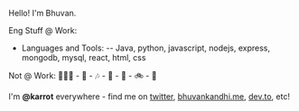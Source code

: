 Hello! I'm Bhuvan.

Eng Stuff @ Work:
* Languages and Tools:
-- Java, python, javascript, nodejs, express, mongodb, mysql, react, html, css
<!--
* Working as a core engineer on [Electron.js](https://github.com/electron/electron) :electron: via Microsoft
* Working on [Node.js](https://github.com/nodejs/node):
  * As a Core Collaborator.
* Automating literally all the things 🤖
--
Eng Stuff Not @ Work:
--
* Messing around with native Node.js addons - particularly ones that [tie together](https://github.com/codebytere/node-mac-permissions) JavaScript and [funky](https://github.com/codebytere/node-mac-contacts) macOS [functionality](https://github.com/codebytere/node-mac-userdefaults).
* Helping organize [QueerJS](https://queerjs.com/) - a meetup for everyone where Queer speakers take the stage.
-->
Not @ Work: 🏃🏻‍♀️ - :book: - 🎶 - 🏁 - 🌁 - 🚲 - 🌿

I'm  **@karrot** everywhere - find me on [twitter](https://x.com/BhuvanchandaraK), [bhuvankandhi.me](http://bhuvankandhi.me), [dev.to](https://dev.to/bhuvankandhi), etc! 
